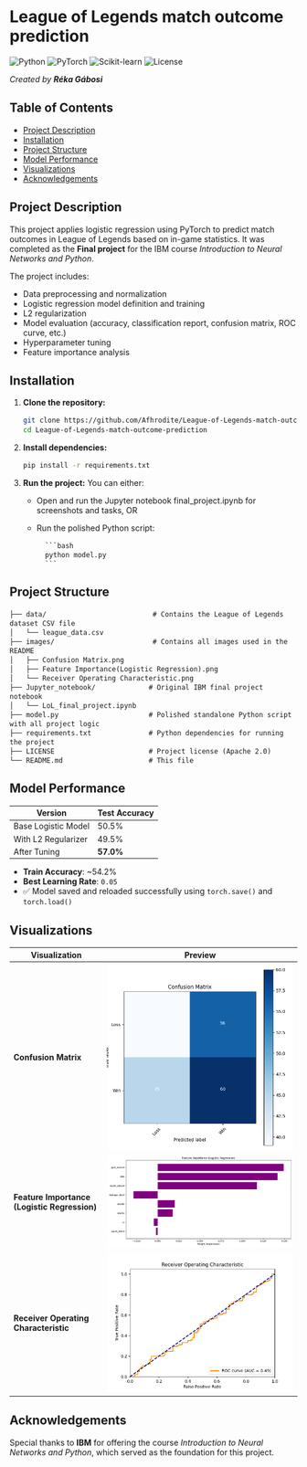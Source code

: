 # League of Legends match outcome prediction

![Python](https://img.shields.io/badge/Python-3.8%2B-blue?logo=python)
![PyTorch](https://img.shields.io/badge/PyTorch-1.13%2B-orange?logo=pytorch)
![Scikit-learn](https://img.shields.io/badge/Scikit--learn-1.2%2B-green?logo=scikit-learn)
![License](https://img.shields.io/badge/License-Apache%202.0-blue.svg)

_Created by **Réka Gábosi**_

## Table of Contents

- [Project Description](#project-description)
- [Installation](#installation)
- [Project Structure](#-project-structure)
- [Model Performance](#model-performance)
- [Visualizations](#visualizations)
- [Acknowledgements](#acknowledgements)

## Project Description

This project applies logistic regression using PyTorch to predict match outcomes in League of Legends based on in-game statistics. It was completed as the **Final project** for the IBM course _Introduction to Neural Networks and Python_.

The project includes:
- Data preprocessing and normalization
- Logistic regression model definition and training
- L2 regularization
- Model evaluation (accuracy, classification report, confusion matrix, ROC curve, etc.)
- Hyperparameter tuning
- Feature importance analysis

## Installation

1. **Clone the repository:**
   ```bash
   git clone https://github.com/Afhrodite/League-of-Legends-match-outcome-prediction.git
   cd League-of-Legends-match-outcome-prediction
   ```

2. **Install dependencies:**
    ```bash
    pip install -r requirements.txt
    ```
3. **Run the project:**
    You can either:
    - Open and run the Jupyter notebook final_project.ipynb for screenshots and tasks, OR
    - Run the polished Python script:

            ```bash
            python model.py
            ```

## Project Structure

```
├── data/                          # Contains the League of Legends dataset CSV file  
│   └── league_data.csv  
├── images/                        # Contains all images used in the README  
│   ├── Confusion Matrix.png  
│   ├── Feature Importance(Logistic Regression).png  
│   └── Receiver Operating Characteristic.png  
├── Jupyter_notebook/             # Original IBM final project notebook  
│   └── LoL_final_project.ipynb  
├── model.py                      # Polished standalone Python script with all project logic  
├── requirements.txt              # Python dependencies for running the project  
├── LICENSE                       # Project license (Apache 2.0)  
└── README.md                     # This file  
```

## Model Performance

| Version              | Test Accuracy |
|----------------------|---------------|
| Base Logistic Model  | 50.5%         |
| With L2 Regularizer  | 49.5%         |
| After Tuning         | **57.0%**     |

- **Train Accuracy**: ~54.2%  
- **Best Learning Rate**: `0.05`  
- ✅ Model saved and reloaded successfully using `torch.save()` and `torch.load()`

## Visualizations

| Visualization | Preview |
|---------------|---------|
| **Confusion Matrix** | ![Confusion Matrix](images/Confusion%20Matrix.png) |
| **Feature Importance (Logistic Regression)** | ![Feature Importance](images/Feature%20Importance%28Logistic%20Regression%29.png) |
| **Receiver Operating Characteristic** | ![ROC Curve](images/Receiver%20Operating%20Characteristic.png) |

## Acknowledgements

Special thanks to **IBM** for offering the course *Introduction to Neural Networks and Python*, which served as the foundation for this project.

